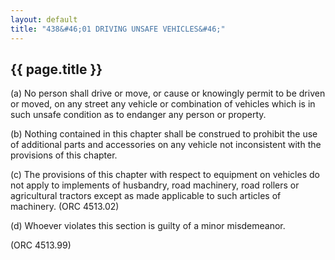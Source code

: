 ```yaml
---
layout: default 
title: "438&#46;01 DRIVING UNSAFE VEHICLES&#46;"
---
```


{{ page.title }}
----------------

​(a) No person shall drive or move, or cause or knowingly permit to be
driven or moved, on any street any vehicle or combination of vehicles
which is in such unsafe condition as to endanger any person or property.

​(b) Nothing contained in this chapter shall be construed to prohibit
the use of additional parts and accessories on any vehicle not
inconsistent with the provisions of this chapter.

​(c) The provisions of this chapter with respect to equipment on
vehicles do not apply to implements of husbandry, road machinery, road
rollers or agricultural tractors except as made applicable to such
articles of machinery. (ORC 4513.02)

​(d) Whoever violates this section is guilty of a minor misdemeanor.

(ORC 4513.99)
